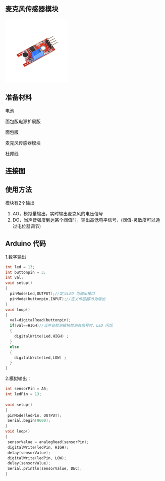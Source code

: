 ## 麦克风传感器模块

![](/assets/import.png)

## 准备材料

电池

面包版电源扩展版

面包版

麦克风传感器模块

杜邦线

## 连接图

## 使用方法

模块有2个输出

1. AO，模拟量输出，实时输出麦克风的电压信号
2. DO，当声音强度到达某个阀值时，输出高低电平信号，\(阀值-灵敏度可以通过电位器调节\)

## Arduino 代码

1.数字输出

```cpp
int led = 13;
int buttonpin = 3;
int val;
void setup()
{
  pinMode(Led,OUTPUT);//定义LED 为输出接口
  pinMode(buttonpin,INPUT);//定义传感器D0为输出
}
void loop()
{
  val=digitalRead(buttonpin); 
  if(val==HIGH)//当声音检测模块检测有信号时，LED 闪烁
  {
    digitalWrite(Led,HIGH) ;
  }
  else
  {
    digitalWrite(Led,LOW) ;
  }
}
```

2.模拟输出：

```cpp
int sensorPin = A5; 
int ledPin = 13;

void setup()
{
 pinMode(ledPin, OUTPUT); 
 Serial.begin(9600);
}
void loop()
{
 sensorValue = analogRead(sensorPin);    
 digitalWrite(ledPin, HIGH);  
 delay(sensorValue);
 digitalWrite(ledPin, LOW);  
 delay(sensorValue);
 Serial.println(sensorValue, DEC);  
}
```



